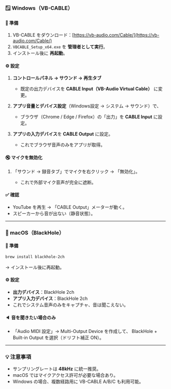 ### 🪟 Windows（VB-CABLE）

#### 🔧 準備

1. VB-CABLE をダウンロード：[https://vb-audio.com/Cable/](https://vb-audio.com/Cable/)
2. `VBCABLE_Setup_x64.exe` を **管理者として実行**。
3. インストール後に **再起動**。

#### ⚙️ 設定

1. **コントロールパネル → サウンド → 再生タブ**

   * 既定の出力デバイスを **CABLE Input（VB-Audio Virtual Cable）** に変更。
2. **アプリ音量とデバイス設定**（Windows設定 → システム → サウンド）で、

   * ブラウザ（Chrome / Edge / Firefox）の「出力」を **CABLE Input** に設定。
3. **アプリの入力デバイス**を **CABLE Output** に設定。

   * これでブラウザ音声のみをアプリが取得。

#### 🔇 マイクを無効化

1. 「サウンド → 録音タブ」でマイクを右クリック → 「無効化」。

   * これで外部マイク音声が完全に遮断。

#### ✅ 確認

* YouTube を再生 → 「CABLE Output」メーターが動く。
* スピーカーから音が出ない（静音状態）。

---

### 🍎 macOS（BlackHole）

#### 🔧 準備

```bash
brew install blackhole-2ch
```

→ インストール後に再起動。

#### ⚙️ 設定

* **出力デバイス**：BlackHole 2ch
* **アプリ入力デバイス**：BlackHole 2ch
* これでシステム音声のみをキャプチャ、音は聞こえない。

#### 🔈 音を聞きたい場合のみ

* 「Audio MIDI 設定」→ Multi-Output Device を作成して、
  BlackHole + Built-in Output を選択（ドリフト補正 ON）。

---

### 💡 注意事項

* サンプリングレートは **48kHz** に統一推奨。
* macOS ではマイクアクセス許可が必要な場合あり。
* Windows の場合、複数経路用に VB-CABLE A/B/C も利用可能。

